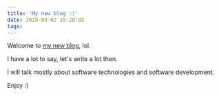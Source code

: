 ```yaml
---
title: 'My new blog :)'
date: 2019-03-02 15:28:02
tags:
---
```

Welcome to [my new blog](https://ildella.net), lol.

I have a lot to say, let's write a lot then. 

I will talk mostly about software technologies and software development.

Enjoy :) 
